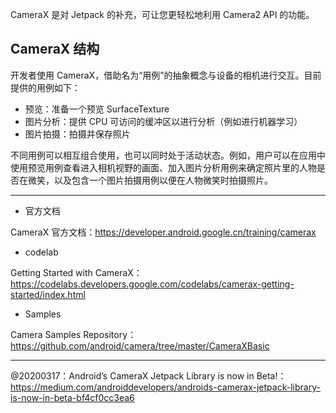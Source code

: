 CameraX 是对 Jetpack 的补充，可让您更轻松地利用 Camera2 API 的功能。

## CameraX 结构

开发者使用 CameraX，借助名为“用例”的抽象概念与设备的相机进行交互。目前提供的用例如下：

* 预览：准备一个预览 SurfaceTexture
* 图片分析：提供 CPU 可访问的缓冲区以进行分析（例如进行机器学习）
* 图片拍摄：拍摄并保存照片

不同用例可以相互组合使用，也可以同时处于活动状态。例如，用户可以在应用中使用预览用例查看进入相机视野的画面、加入图片分析用例来确定照片里的人物是否在微笑，以及包含一个图片拍摄用例以便在人物微笑时拍摄照片。


---

* 官方文档

CameraX 官方文档：https://developer.android.google.cn/training/camerax

* codelab

Getting Started with CameraX：https://codelabs.developers.google.com/codelabs/camerax-getting-started/index.html

* Samples

Camera Samples Repository：https://github.com/android/camera/tree/master/CameraXBasic

---

@20200317：Android’s CameraX Jetpack Library is now in Beta!：https://medium.com/androiddevelopers/androids-camerax-jetpack-library-is-now-in-beta-bf4cf0cc3ea6

